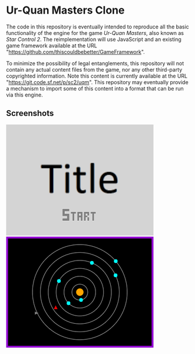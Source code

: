 Ur-Quan Masters Clone
=====================

The code in this repository is eventually intended to reproduce all the basic functionality of the engine for the game _Ur-Quan Masters_, also known as _Star Control 2_.  The reimplementation will use JavaScript and an existing game framework available at the URL "https://github.com/thiscouldbebetter/GameFramework".

To minimize the possibility of legal entanglements, this repository will not contain any actual content files from the game, nor any other third-party copyrighted information.  Note this content is currently available at the URL "https://git.code.sf.net/p/sc2/uqm".  This repository may eventually provide a mechanism to import some of this content into a format that can be run via this engine.

Screenshots
-----------

![Title](/Media/Images/Screenshots/Screenshot-Title.png?raw=true "Title")
![Starsystem](/Media/Images/Screenshots/Screenshot-Starsystem.png?raw=true "Starsystem")

